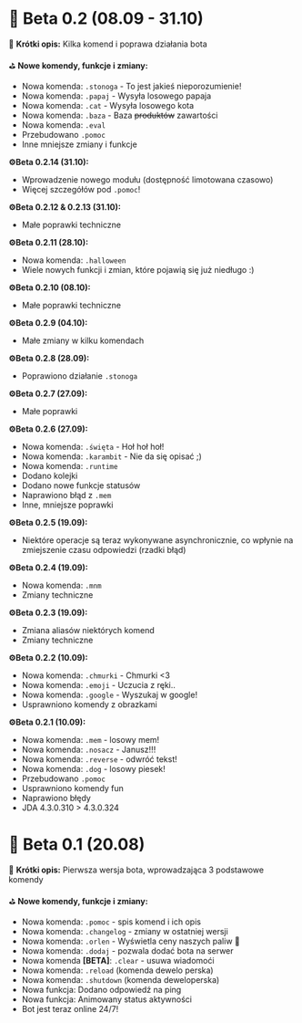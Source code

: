 # 🌚 Beta 0.2 (08.09 - 31.10)
🎯 **Krótki opis:**
Kilka komend i poprawa działania bota

⛳️ **Nowe komendy, funkcje i zmiany:**
 * Nowa komenda: `.stonoga` - To jest jakieś nieporozumienie!
 * Nowa komenda: `.papaj` - Wysyła losowego papaja
 * Nowa komenda: `.cat` - Wysyła losowego kota
 * Nowa komenda: `.baza` - Baza ~~produktów~~ zawartości
 * Nowa komenda: `.eval`
 * Przebudowano `.pomoc`
 * Inne mniejsze zmiany i funkcje  

**⚙️Beta 0.2.14 (31.10):**  
 * Wprowadzenie nowego modułu (dostępność limotowana czasowo)
 * Więcej szczegółów pod `.pomoc`!

**⚙️Beta 0.2.12 & 0.2.13 (31.10):**  
 * Małe poprawki techniczne

**⚙️Beta 0.2.11 (28.10):**  
 * Nowa komenda: `.halloween`
 * Wiele nowych funkcji i zmian, które pojawią się już niedługo :)

**⚙️Beta 0.2.10 (08.10):**  
 * Małe poprawki techniczne

**⚙️Beta 0.2.9 (04.10):**  
 * Małe zmiany w kilku komendach

**⚙️Beta 0.2.8 (28.09):**  
 * Poprawiono działanie `.stonoga`

**⚙️Beta 0.2.7 (27.09):**  
 * Małe poprawki

**⚙️Beta 0.2.6 (27.09):**  
 * Nowa komenda: `.święta` - Hoł hoł hoł!
 * Nowa komenda: `.karambit` - Nie da się opisać ;)
 * Nowa komenda: `.runtime`
 * Dodano kolejki
 * Dodano nowe funkcje statusów
 * Naprawiono błąd z `.mem`
 * Inne, mniejsze poprawki

**⚙️Beta 0.2.5 (19.09):**  
 * Niektóre operacje są teraz wykonywane asynchronicznie, co wpłynie na zmiejszenie czasu odpowiedzi (rzadki błąd)

**⚙️Beta 0.2.4 (19.09):**  
 * Nowa komenda: `.mnm`
 * Zmiany techniczne

**⚙️Beta 0.2.3 (19.09):**  
 * Zmiana aliasów niektórych komend
 * Zmiany techniczne

**⚙️Beta 0.2.2 (10.09):**  
 * Nowa komenda: `.chmurki` - Chmurki <3
 * Nowa komenda: `.emoji` - Uczucia z ręki..
 * Nowa komenda: `.google` - Wyszukaj w google!
 * Usprawniono komendy z obrazkami

**⚙️Beta 0.2.1 (10.09):**  

 * Nowa komenda: `.mem` - losowy mem!
 * Nowa komenda: `.nosacz` - Janusz!!!
 * Nowa komenda: `.reverse` - odwróć tekst!
 * Nowa komenda: `.dog` - losowy piesek!
 * Przebudowano `.pomoc`
 * Usprawniono komendy fun
 * Naprawiono błędy
 * JDA 4.3.0.310 > 4.3.0.324

# 🌚 Beta 0.1 (20.08)
🎯 **Krótki opis:**
Pierwsza wersja bota, wprowadzająca 3 podstawowe komendy

⛳️ **Nowe komendy, funkcje i zmiany:**
 * Nowa komenda: `.pomoc` - spis komend i ich opis
 * Nowa komenda: `.changelog` - zmiany w ostatniej wersji
 * Nowa komenda: `.orlen` - Wyświetla ceny naszych paliw 🍻
 * Nowa komenda: `.dodaj` - pozwala dodać bota na serwer
 * Nowa komenda **[BETA]**: `.clear` - usuwa wiadomoći
 * Nowa komenda: `.reload` (komenda dewelo perska)
 * Nowa komenda: `.shutdown` (komenda deweloperska)
 * Nowa funkcja: Dodano odpowiedź na ping
 * Nowa funkcja: Animowany status aktywności
 * Bot jest teraz online 24/7!
